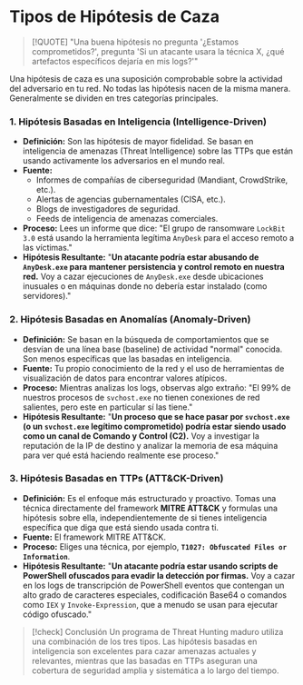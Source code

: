 # Tipos de Hipótesis de Caza

> [!QUOTE] "Una buena hipótesis no pregunta '¿Estamos comprometidos?', pregunta 'Si un atacante usara la técnica X, ¿qué artefactos específicos dejaría en mis logs?'"

Una hipótesis de caza es una suposición comprobable sobre la actividad del adversario en tu red. No todas las hipótesis nacen de la misma manera. Generalmente se dividen en tres categorías principales.

### 1. Hipótesis Basadas en Inteligencia (Intelligence-Driven)

-   **Definición:** Son las hipótesis de mayor fidelidad. Se basan en inteligencia de amenazas (Threat Intelligence) sobre las TTPs que están usando activamente los adversarios en el mundo real.
-   **Fuente:**
    -   Informes de compañías de ciberseguridad (Mandiant, CrowdStrike, etc.).
    -   Alertas de agencias gubernamentales (CISA, etc.).
    -   Blogs de investigadores de seguridad.
    -   Feeds de inteligencia de amenazas comerciales.
-   **Proceso:** Lees un informe que dice: "El grupo de ransomware `LockBit 3.0` está usando la herramienta legítima `AnyDesk` para el acceso remoto a las víctimas."
-   **Hipótesis Resultante:** "**Un atacante podría estar abusando de `AnyDesk.exe` para mantener persistencia y control remoto en nuestra red.** Voy a cazar ejecuciones de `AnyDesk.exe` desde ubicaciones inusuales o en máquinas donde no debería estar instalado (como servidores)."

### 2. Hipótesis Basadas en Anomalías (Anomaly-Driven)

-   **Definición:** Se basan en la búsqueda de comportamientos que se desvían de una línea base (baseline) de actividad "normal" conocida. Son menos específicas que las basadas en inteligencia.
-   **Fuente:** Tu propio conocimiento de la red y el uso de herramientas de visualización de datos para encontrar valores atípicos.
-   **Proceso:** Mientras analizas los logs, observas algo extraño: "El 99% de nuestros procesos de `svchost.exe` no tienen conexiones de red salientes, pero este en particular sí las tiene."
-   **Hipótesis Resultante:** "**Un proceso que se hace pasar por `svchost.exe` (o un `svchost.exe` legítimo comprometido) podría estar siendo usado como un canal de Comando y Control (C2).** Voy a investigar la reputación de la IP de destino y analizar la memoria de esa máquina para ver qué está haciendo realmente ese proceso."

### 3. Hipótesis Basadas en TTPs (ATT&CK-Driven)

-   **Definición:** Es el enfoque más estructurado y proactivo. Tomas una técnica directamente del framework **MITRE ATT&CK** y formulas una hipótesis sobre ella, independientemente de si tienes inteligencia específica que diga que está siendo usada contra ti.
-   **Fuente:** El framework MITRE ATT&CK.
-   **Proceso:** Eliges una técnica, por ejemplo, **`T1027: Obfuscated Files or Information`**.
-   **Hipótesis Resultante:** "**Un atacante podría estar usando scripts de PowerShell ofuscados para evadir la detección por firmas.** Voy a cazar en los logs de transcripción de PowerShell eventos que contengan un alto grado de caracteres especiales, codificación Base64 o comandos como `IEX` y `Invoke-Expression`, que a menudo se usan para ejecutar código ofuscado."

> [!check] Conclusión
> Un programa de Threat Hunting maduro utiliza una combinación de los tres tipos. Las hipótesis basadas en inteligencia son excelentes para cazar amenazas actuales y relevantes, mientras que las basadas en TTPs aseguran una cobertura de seguridad amplia y sistemática a lo largo del tiempo.